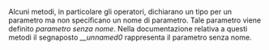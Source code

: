Alcuni metodi, in particolare gli operatori, dichiarano un tipo per un parametro ma non specificano un nome di parametro. Tale parametro viene definito *parametro senza nome*. Nella documentazione relativa a questi metodi il segnaposto *__unnamed0* rappresenta il parametro senza nome.